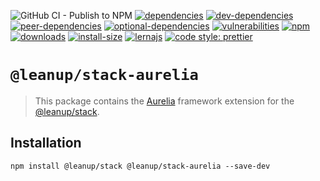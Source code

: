 ![GitHub CI - Publish to NPM](https://github.com/leanupjs/leanup/workflows/GitHub%20CI%20-%20Publish%20to%20NPM/badge.svg)
[![dependencies][dependencies]][dependencies-url]
[![dev-dependencies][dev-dependencies]][peer-dependencies-url]
[![peer-dependencies][peer-dependencies]][peer-dependencies-url]
[![optional-dependencies][optional-dependencies]][peer-dependencies-url]
[![vulnerabilities][vulnerabilities]][vulnerabilities-url]
[![npm][npm]][npm-url]
[![downloads][downloads]][downloads-url]
[![install-size][install-size]][install-size-url]
[![lernajs][lernajs]][lernajs-url]
[![code style: prettier](https://img.shields.io/badge/code_style-prettier-ff69b4.svg)](https://github.com/prettier/prettier)

[npm]: https://img.shields.io/npm/v/@leanup/cli-aurelia
[npm-url]: https://www.npmjs.com/package/@leanup/cli-aurelia
[dependencies]: https://status.david-dm.org/gh/leanupjs/leanup.svg?path=packages/stack/frameworks/aurelia&ref=release/1.1
[dependencies-url]: https://david-dm.org/leanupjs/leanup?path=packages/stack/frameworks/aurelia&ref=release/1.1
[dev-dependencies]: https://status.david-dm.org/gh/leanupjs/leanup.svg?path=packages/stack/frameworks/aurelia&ref=release/1.1&type=dev
[dev-dependencies-url]: https://david-dm.org/leanupjs/leanup?path=packages/stack/frameworks/aurelia&ref=release/1.1&type=dev
[peer-dependencies]: https://status.david-dm.org/gh/leanupjs/leanup.svg?path=packages/stack/frameworks/aurelia&ref=release/1.1&type=peer
[peer-dependencies-url]: https://david-dm.org/leanupjs/leanup?path=packages/stack/frameworks/aurelia&ref=release/1.1&type=peer
[optional-dependencies]: https://status.david-dm.org/gh/leanupjs/leanup.svg?path=packages/stack/frameworks/aurelia&ref=release/1.1&type=optional
[optional-dependencies-url]: https://david-dm.org/leanupjs/leanup?path=packages/stack/frameworks/aurelia&ref=release/1.1&type=optional
[vulnerabilities]: https://snyk.io/test/npm/@leanup/cli-aurelia/badge.svg
[vulnerabilities-url]: https://snyk.io/test/npm/@leanup/cli-aurelia
[downloads]: https://img.shields.io/npm/dt/@leanup/cli-aurelia
[downloads-url]: https://npmcharts.com/compare/@leanup/cli-aurelia?minimal=true
[install-size]: https://packagephobia.now.sh/badge?p=@leanup/cli-aurelia
[install-size-url]: https://packagephobia.now.sh/result?p=@leanup/cli-aurelia
[lernajs]: https://img.shields.io/badge/managed%20with-lerna-blueviolet
[lernajs-url]: https://lerna.js.org

# `@leanup/stack-aurelia`

> This package contains the [Aurelia](https://aurelia.io) framework extension for the [@leanup/stack](https://www.npmjs.com/package/@leanup/stack).

## Installation

`npm install @leanup/stack @leanup/stack-aurelia --save-dev`
